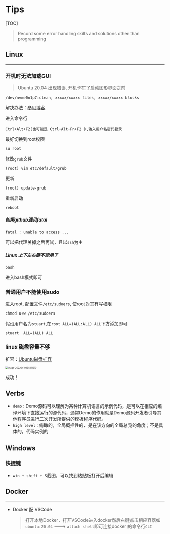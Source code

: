 # Tips

[TOC]



> Record some error handling skills and solutions other than programming

## Linux

***

### 开机时无法加载GUI

> Ubuntu 20.04 出现错误, 开机卡在了启动图形界面之前

```
/dev/nvme0n1p7:clean, xxxxx/xxxxx files, xxxxx/xxxxx blocks
```

解决办法：[参见博客](https://blog.csdn.net/Machine_yan/article/details/109736020)

进入命令行

```
Ctrl+Alt+F2(也可能是 Ctrl+Alt+Fn+F2 ),输入用户名密码登录
```

最好切换到root权限

```
su root
```

修改`grub`文件

```
(root) vim etc/default/grub
```

更新

```
(root) update-grub
```

重新启动

```
reboot
```

##### 如果github遇见fatal

```
fatal : unable to access ...
```

可以把代理关掉之后再试，且以`ssh`为主

##### Linux 上下左右键不能用了

```shell
bash
```

进入bash模式即可

### 普通用户不能使用sudo

进入root, 配置文件`/etc/sudoers`, 使root对其有写权限

```shell
chmod u+w /etc/sudoers
```

假设用户名为`stuart`,在`root ALL=(ALL:ALL) ALL`下方添加即可

```shell
stuart  ALL=(ALL) ALL
```

### linux 磁盘容量不够

扩容：[Ubuntu磁盘扩容](https://blog.csdn.net/qq_46170379/article/details/116808669?spm=1001.2101.3001.6650.3&utm_medium=distribute.pc_relevant.none-task-blog-2~default~CTRLIST~default-3.fixedcolumn&depth_1-utm_source=distribute.pc_relevant.none-task-blog-2~default~CTRLIST~default-3.fixedcolumn)

<img src="C:\Users\XiZhongKuiYue\AppData\Roaming\Typora\typora-user-images\image-20220419235211210.png" alt="image-20220419235211210" style="zoom:50%;" />

成功！

## Verbs

* `demo` : Demo源码可以理解为某种计算机语言的示例代码，是可以在相应的编译环境下直接运行的源代码，通常Demo的作用就是Demo源码开发者引导其他程序员进行二次开发所提供的模板程序代码。
* `high level` : 俯瞰的，全局概括性的，是在该方向的全局总览的角度；不是具体的，代码实例的





## Windows

### 快捷键

* `win + shift + S`截图，可以找到粘贴板打开后编辑







## Docker

***

* Docker 配 VSCode

  > 打开本地Docker，打开VSCode进入docker然后右键点击相应容器如`ubuntu:20.04` ---> `attach shell`即可连接docker 的命令行`CLI`





